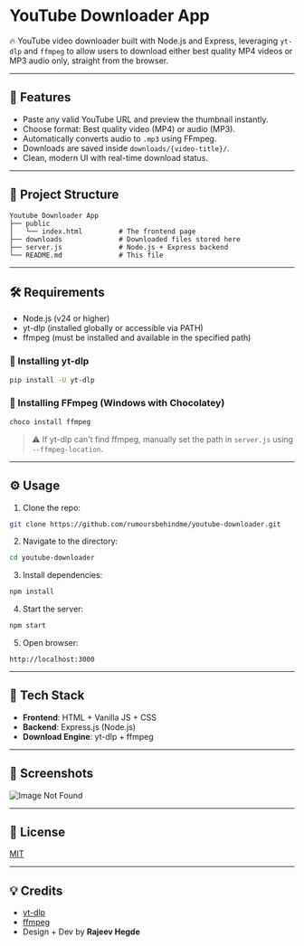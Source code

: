 # YouTube Downloader App

🔥 YouTube video downloader built with Node.js and Express, leveraging `yt-dlp` and `ffmpeg` to allow users to download either best quality MP4 videos or MP3 audio only, straight from the browser.

---

## 🚀 Features

- Paste any valid YouTube URL and preview the thumbnail instantly.
- Choose format: Best quality video (MP4) or audio (MP3).
- Automatically converts audio to `.mp3` using FFmpeg.
- Downloads are saved inside `downloads/{video-title}/`.
- Clean, modern UI with real-time download status.

---

## 📁 Project Structure

```
Youtube Downloader App
├── public
│   └── index.html         # The frontend page
├── downloads              # Downloaded files stored here
├── server.js              # Node.js + Express backend
└── README.md              # This file
```

---

## 🛠 Requirements
- Node.js (v24 or higher)
- yt-dlp (installed globally or accessible via PATH)
- ffmpeg (must be installed and available in the specified path)

### 🐍 Installing yt-dlp

```bash
pip install -U yt-dlp
```

### 🍫 Installing FFmpeg (Windows with Chocolatey)

```bash
choco install ffmpeg
```

> ⚠️ If yt-dlp can't find ffmpeg, manually set the path in `server.js` using `--ffmpeg-location`.

---

## ⚙️ Usage

1. Clone the repo:

```bash
git clone https://github.com/rumoursbehindme/youtube-downloader.git
```

2. Navigate to the directory:

```bash
cd youtube-downloader
```

3. Install dependencies:

```bash
npm install
```

4. Start the server:

```bash
npm start
```

5. Open browser:

```
http://localhost:3000
```

---

## 🧠 Tech Stack

- **Frontend**: HTML + Vanilla JS + CSS
- **Backend**: Express.js (Node.js)
- **Download Engine**: yt-dlp + ffmpeg

---

## 📸 Screenshots

![Image Not Found](image.png)

---

## 📄 License

[MIT](LICENSE)

---

## 💡 Credits

- [yt-dlp](https://github.com/yt-dlp/yt-dlp)
- [ffmpeg](https://ffmpeg.org/)
- Design + Dev by **Rajeev Hegde** 